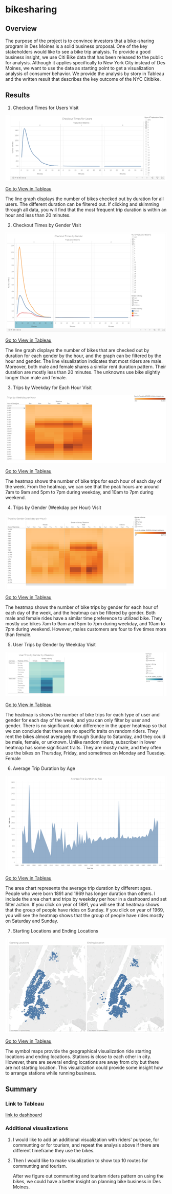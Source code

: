 # bikesharing

## Overview
The purpose of the project is to convince investors that a bike-sharing program in Des Moines is a solid business proposal. One of the key stakeholders would like to see a bike trip analysis. To provide a good business insight, we use Citi Bike data that has been released to the public for analysis. Although it applies specifically to New York City instead of Des Moines, we want to use the data as starting point to get a visualization analysis of consumer behavior. We provide the analysis by story in Tableau and the written result that describes the key outcome of the NYC Citibike. 


## Results

1. Checkout Times for Users Visit

![checkout_times_for_user](./Resources/checkout_times_for_user.PNG)

[Go to View in Tableau](https://public.tableau.com/profile/hsinyu.lin#!/vizhome/BikesharingChallenge_16205956108970/CheckoutTimesforUsers)

  The line graph displays the number of bikes checked out by duration for all users. The different duration can be filtered out. If clicking and skimming through all data, you will find that the most frequent trip duration is within an hour and less than 20 minutes. 


2. Checkout Times by Gender Visit

![checkout_times_for_gender](./Resources/checkout_times_for_gender.PNG)

[Go to View in Tableau](https://public.tableau.com/profile/hsinyu.lin#!/vizhome/BikesharingChallenge_16205956108970/CheckoutTimesbyGender)

  The line graph displays the number of bikes that are checked out by duration for each gender by the hour, and the graph can be filtered by the hour and gender. The line visualization indicates that most riders are male. Moreover, both male and female shares a similar rent duration pattern. Their duration are mostly less than 20 minutes. The unknowns use bike slightly longer than male and female.


3. Trips by Weekday for Each Hour Visit

![trips_by_weekday_hour](./Resources/trips_by_weekday_hour.PNG)

[Go to View in Tableau](https://public.tableau.com/profile/hsinyu.lin#!/vizhome/BikesharingChallenge_16205956108970/TripsbyWeekdayperHour)

  The heatmap shows the number of bike trips for each hour of each day of the week. From the heatmap, we can see that the peak hours are around 7am to 9am and 5pm to 7pm during weekday, and 10am to 7pm during weekend.


4. Trips by Gender (Weekday per Hour) Visit

![trips_by_gender_weekday_hour](./Resources/trips_by_gender_weekday_hour.PNG)

[Go to View in Tableau](https://public.tableau.com/profile/hsinyu.lin#!/vizhome/BikesharingChallenge_16205956108970/TripsbyGenderWeekdayperHour)

  The heatmap shows the number of bike trips by gender for each hour of each day of the week, and the heatmap can be filtered by gender. Both male and female rides have a similar time preference to utilized bike. They mostly use bikes 7am to 9am and 5pm to 7pm during weekday, and 10am to 7pm during weekend. However, males customers are four to five times more than female.


5. User Trips by Gender by Weekday Visit

![trips_by_gender_weekday](./Resources/trips_by_gender_weekday.PNG)

[Go to View in Tableau](https://public.tableau.com/profile/hsinyu.lin#!/vizhome/BikesharingChallenge_16205956108970/UserTripsbyGenderbyWeekday)

  The heatmap is shows the number of bike trips for each type of user and gender for each day of the week, and you can only filter by user and gender. There is no significant color difference in the upper heatmap so that we can conclude that there are no specific traits on random riders. They rent the bikes almost averagely through Sunday to Saturday, and they could be male, female, or unknown. Unlike random riders, subscriber in lower heatmap has some significant traits. They are mostly male, and they often use the bikes on Thursday, Friday, and sometimes on Monday and Tuesday. Female 


6. Average Trip Duration by Age

![duration_by_age](./Resources/duration_by_age.PNG)

[Go to View in Tableau](https://public.tableau.com/profile/hsinyu.lin#!/vizhome/BikesharingChallenge_16205956108970/AverageTripDurationbyAge)

  The area chart represents the average trip duration by different ages. People who were born 1891 and 1969 has longer duration than others. I include the area chart and trips by weekday per hour in a dashboard and set filter action. If you click on year of 1891, you will see that heatmap shows that the group of people have rides on Sunday. If you click on year of 1969, you will see the heatmap shows that the group of people have rides mostly on Saturday and Sunday. 


7. Starting Locations and Ending Locations

![starting_ending_location](./Resources/starting_ending_location.PNG)

[Go to View in Tableau](https://public.tableau.com/profile/hsinyu.lin#!/vizhome/BikesharingChallenge_16205956108970/Dashboard3)

  The symbol maps provide the geographical visualization ride starting locations and ending locations. Stations is close to each other in city. However, there are several ending locations are away from city but there are not starting location. This visualization could provide some insight how to arrange stations while running business.


## Summary

### Link to Tableau
[link to dashboard](https://public.tableau.com/profile/hsinyu.lin#!/vizhome/BikesharingChallenge_16205956108970/Story1?publish=yes)


### Additional visualizations

1. I would like to add an additional visualization with riders' purpose, for communting or for tourism, and repeat the analysis above if there are different timeframe they use the bikes.

2. Then I would like to make visualization to show top 10 routes for communting and tourism.

   After we figure out communting and tourism riders pattern on using the bikes, we could have a better insight on planning bike business in Des Moines.